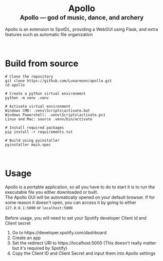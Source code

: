 <h1 align=center>
  <b>Apollo</b>
  <br>
  <sup><sub>Apollo — god of music, dance, and archery</sub></sup>
</h1>

<p>Apollo is an extension to SpotDL, providing a WebGUI using Flask, and extra features such as automatic file organization</p>
<br>

# Build from source
```
# Clone the repository
git clone https://github.com/Lunareonn/apollo.git
cd apollo

# Create a python virtual environment
python -m venv .venv

# Activate virtual environment
Windows CMD: .venv\Scripts\activate.bat
Windows Powershell: .venv\Scripts\activate.ps1
Linux and Mac: source .venv/bin/activate

# Install required packages
pip install -r requirements.txt

# Build using pyinstaller
pyinstaller main.spec
```
<br>

# Usage
<p>Apollo is a portable application, so all you have to do to start it is to run the executable file you either downloaded or built.<br>
The Apollo GUI will be automatically opened on your default browser. If for some reason it doesn't open, you can access it by going to either <code>127.0.0.1:5000</code> or <code>localhost:5000</code>
<br>
<br>
Before usage, you will need to set your Spotify developer Client id and Client secret</p>
<ol>
  <li>Go to https://developer.spotify.com/dashboard</li>
  <li>Create an app</li>
  <li>Set the redirect URI to https://localhost:5000 (This doesn't really matter but it's required by Spotify)</li>
  <li>Copy the Client ID and Client Secret and input them into Apollo settings</li>
</ol>
